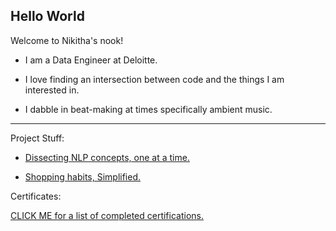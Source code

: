 ## Hello World


Welcome to Nikitha's nook!

- I am a Data Engineer at Deloitte.

- I love finding an intersection between code and the things I am interested in. 

- I dabble in beat-making at times specifically ambient music. 

--------------------------

Project Stuff:

- [Dissecting NLP concepts, one at a time.](https://github.com/Nikitha-Rajendran/Topic-Modeling)

- [Shopping habits, Simplified.](https://github.com/Nikitha-Rajendran/Customer-Segregation-With-RFM-Analysis)


Certificates:

[CLICK ME for a list of completed certifications.](https://github.com/Nikitha-Rajendran/Certificates)




<!--
**Nikitha-Rajendran/Nikitha-Rajendran** is a ✨ _special_ ✨ repository because its `README.md` (this file) appears on your GitHub profile.

Here are some ideas to get you started:

- 🔭 I’m currently working on ...
- 🌱 I’m currently learning ...
- 👯 I’m looking to collaborate on ...
- 🤔 I’m looking for help with ...
- 💬 Ask me about ...
- 📫 How to reach me: ...
- 😄 Pronouns: ...
- ⚡ Fun fact: ...
-->
